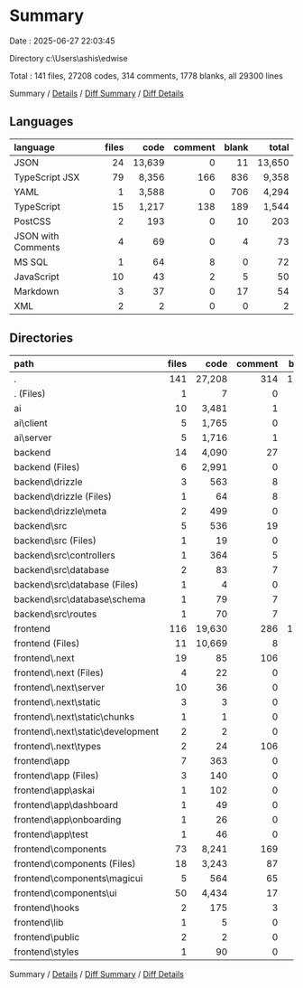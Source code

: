 # Summary

Date : 2025-06-27 22:03:45

Directory c:\\Users\\ashis\\edwise

Total : 141 files,  27208 codes, 314 comments, 1778 blanks, all 29300 lines

Summary / [Details](details.md) / [Diff Summary](diff.md) / [Diff Details](diff-details.md)

## Languages
| language | files | code | comment | blank | total |
| :--- | ---: | ---: | ---: | ---: | ---: |
| JSON | 24 | 13,639 | 0 | 11 | 13,650 |
| TypeScript JSX | 79 | 8,356 | 166 | 836 | 9,358 |
| YAML | 1 | 3,588 | 0 | 706 | 4,294 |
| TypeScript | 15 | 1,217 | 138 | 189 | 1,544 |
| PostCSS | 2 | 193 | 0 | 10 | 203 |
| JSON with Comments | 4 | 69 | 0 | 4 | 73 |
| MS SQL | 1 | 64 | 8 | 0 | 72 |
| JavaScript | 10 | 43 | 2 | 5 | 50 |
| Markdown | 3 | 37 | 0 | 17 | 54 |
| XML | 2 | 2 | 0 | 0 | 2 |

## Directories
| path | files | code | comment | blank | total |
| :--- | ---: | ---: | ---: | ---: | ---: |
| . | 141 | 27,208 | 314 | 1,778 | 29,300 |
| . (Files) | 1 | 7 | 0 | 0 | 7 |
| ai | 10 | 3,481 | 1 | 35 | 3,517 |
| ai\\client | 5 | 1,765 | 0 | 9 | 1,774 |
| ai\\server | 5 | 1,716 | 1 | 26 | 1,743 |
| backend | 14 | 4,090 | 27 | 86 | 4,203 |
| backend (Files) | 6 | 2,991 | 0 | 11 | 3,002 |
| backend\\drizzle | 3 | 563 | 8 | 0 | 571 |
| backend\\drizzle (Files) | 1 | 64 | 8 | 0 | 72 |
| backend\\drizzle\\meta | 2 | 499 | 0 | 0 | 499 |
| backend\\src | 5 | 536 | 19 | 75 | 630 |
| backend\\src (Files) | 1 | 19 | 0 | 5 | 24 |
| backend\\src\\controllers | 1 | 364 | 5 | 45 | 414 |
| backend\\src\\database | 2 | 83 | 7 | 12 | 102 |
| backend\\src\\database (Files) | 1 | 4 | 0 | 3 | 7 |
| backend\\src\\database\\schema | 1 | 79 | 7 | 9 | 95 |
| backend\\src\\routes | 1 | 70 | 7 | 13 | 90 |
| frontend | 116 | 19,630 | 286 | 1,657 | 21,573 |
| frontend (Files) | 11 | 10,669 | 8 | 730 | 11,407 |
| frontend\\.next | 19 | 85 | 106 | 15 | 206 |
| frontend\\.next (Files) | 4 | 22 | 0 | 0 | 22 |
| frontend\\.next\\server | 10 | 36 | 0 | 1 | 37 |
| frontend\\.next\\static | 3 | 3 | 0 | 1 | 4 |
| frontend\\.next\\static\\chunks | 1 | 1 | 0 | 1 | 2 |
| frontend\\.next\\static\\development | 2 | 2 | 0 | 0 | 2 |
| frontend\\.next\\types | 2 | 24 | 106 | 13 | 143 |
| frontend\\app | 7 | 363 | 0 | 29 | 392 |
| frontend\\app (Files) | 3 | 140 | 0 | 10 | 150 |
| frontend\\app\\askai | 1 | 102 | 0 | 8 | 110 |
| frontend\\app\\dashboard | 1 | 49 | 0 | 3 | 52 |
| frontend\\app\\onboarding | 1 | 26 | 0 | 2 | 28 |
| frontend\\app\\test | 1 | 46 | 0 | 6 | 52 |
| frontend\\components | 73 | 8,241 | 169 | 839 | 9,249 |
| frontend\\components (Files) | 18 | 3,243 | 87 | 217 | 3,547 |
| frontend\\components\\magicui | 5 | 564 | 65 | 40 | 669 |
| frontend\\components\\ui | 50 | 4,434 | 17 | 582 | 5,033 |
| frontend\\hooks | 2 | 175 | 3 | 37 | 215 |
| frontend\\lib | 1 | 5 | 0 | 2 | 7 |
| frontend\\public | 2 | 2 | 0 | 0 | 2 |
| frontend\\styles | 1 | 90 | 0 | 5 | 95 |

Summary / [Details](details.md) / [Diff Summary](diff.md) / [Diff Details](diff-details.md)